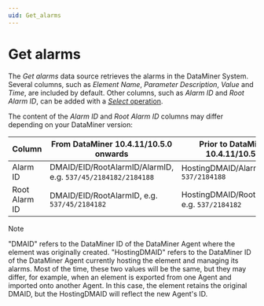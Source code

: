 ```yaml
---
uid: Get_alarms
---
```


# Get alarms

The *Get alarms* data source retrieves the alarms in the DataMiner System. Several columns, such as *Element Name*, *Parameter Description*, *Value* and *Time*, are included by default. Other columns, such as *Alarm ID* and *Root Alarm ID*, can be added with a [*Select* operation](xref:GQI_Select).

The content of the *Alarm ID* and *Root Alarm ID* columns may differ depending on your DataMiner version:

| Column | From DataMiner 10.4.11/10.5.0 onwards<!--RN 40372--> | Prior to DataMiner 10.4.11/10.5.0 |
|--|--|--|
| Alarm ID | DMAID/EID/RootAlarmID/AlarmID, e.g. `537/45/2184182/2184188` | HostingDMAID/AlarmID, e.g. `537/2184188` |
| Root Alarm ID | DMAID/EID/RootAlarmID, e.g. `537/45/2184182` | HostingDMAID/RootAlarmID, e.g. `537/2184182` |

> [!NOTE]
> "DMAID" refers to the DataMiner ID of the DataMiner Agent where the element was originally created. "HostingDMAID" refers to the DataMiner ID of the DataMiner Agent currently hosting the element and managing its alarms. Most of the time, these two values will be the same, but they may differ, for example, when an element is exported from one Agent and imported onto another Agent. In this case, the element retains the original DMAID, but the HostingDMAID will reflect the new Agent's ID.
